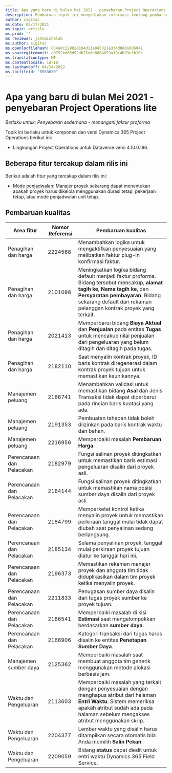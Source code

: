 ```yaml
---
title: Apa yang baru di bulan Mei 2021 - penyebaran Project Operations lite
description: Pembaruan topik ini menyediakan informasi tentang pembaruan kualitas yang tersedia di penyebaran Project Operations lite Mei 2021.
author: sigitac
ms.date: 05/17/2021
ms.topic: article
ms.prod: ''
ms.reviewer: johnmichalak
ms.author: sigitac
ms.openlocfilehash: 854a8c2290281b4d11a045321a334d8866806041
ms.sourcegitcommit: c0792bd65d92db25e0e8864879a19c4b93efb10c
ms.translationtype: MT
ms.contentlocale: id-ID
ms.lasthandoff: 04/14/2022
ms.locfileid: "8583680"
---
```

# <a name="whats-new-may-2021---project-operations-lite-deployment"></a>Apa yang baru di bulan Mei 2021 - penyebaran Project Operations lite

_Berlaku untuk: Penyebaran sederhana - menangani faktur proforma_

Topik ini berlaku untuk komponen dan versi Dynamics 365 Project Operations berikut ini:

   - Lingkungan Project Operations untuk Dataverse versi 4.10.0.186.

## <a name="features-included-in-this-release"></a>Beberapa fitur tercakup dalam rilis ini

Berikut adalah fitur yang tercakup dalam rilis ini:

- [Mode penjadwalan](../../project-management/scheduling-modes.md): Manajer proyek sekarang dapat menentukan apakah proyek harus dikelola menggunakan durasi tetap, pekerjaan tetap, atau mode penjadwalan unit tetap.

## <a name="quality-updates"></a>Pembaruan kualitas

| **Area fitur** | **Nomor Referensi** | **Pembaruan kualitas** |
| --- | --- | --- |
| Penagihan dan harga | 2224568 | Menambahkan logika untuk mengaktifkan penyesuaian yang melibatkan faktur plug-in konfirmasi faktur. |
| Penagihan dan harga | 2101098 | Meningkatkan logika bidang default menjadi faktur proforma. Bidang tersebut mencakup, **alamat tagih ke**, **Nama tagih ke**, dan **Persyaratan pembayaran**. Bidang sekarang default dari rekaman pelanggan kontrak proyek yang terkait. |
| Penagihan dan harga | 2021413 | Memperbarui bidang **Biaya Aktual** dan **Penjualan** pada entitas **Tugas** untuk mencakup nilai penjualan dari pengeluaran yang belum ditagih dan ditagih pada tugas. |
| Penagihan dan harga | 2182110 | Saat menyalin kontrak proyek, ID baris kontrak diregenerasi dalam kontrak proyek tujuan untuk memastikan keunikannya. |
| Manajemen peluang | 2186741 | Menambahkan validasi untuk memastikan bidang **Asal** dan Jenis Transaksi tidak dapat diperbarui pada rincian baris kuotasi yang ada. |
| Manajemen peluang | 2191353 | Pembuatan tahapan tidak boleh diizinkan pada baris kontrak waktu dan bahan. |
| Manajemen peluang | 2216956 | Memperbaiki masalah **Pembaruan Harga**. |
| Perencanaan dan Pelacakan | 2182979 | Fungsi salinan proyek ditingkatkan untuk memastikan baris estimasi pengeluaran disalin dari proyek asli. |
| Perencanaan dan Pelacakan | 2184144 | Fungsi salinan proyek ditingkatkan untuk memastikan nama posisi sumber daya disalin dari proyek asli. |
| Perencanaan dan Pelacakan | 2184799 | Memperketat kontrol ketika menyalin proyek untuk memastikan perkiraan tanggal mulai tidak dapat diubah saat penyalinan sedang berlangsung. |
| Perencanaan dan Pelacakan | 2185134 | Selama penyalinan proyek, tanggal mulai perkiraan proyek tujuan diatur ke tanggal hari ini. |
| Perencanaan dan Pelacakan | 2196373 | Memastikan rekaman manajer proyek dan anggota tim tidak diduplikasikan dalam tim proyek ketika menyalin proyek. |
| Perencanaan dan Pelacakan | 2211833 | Penugasan sumber daya disalin dari tugas proyek sumber ke proyek tujuan. |
| Perencanaan dan Pelacakan | 2186541 | Memperbaiki masalah di kisi **Estimasi** saat mengelompokkan berdasarkan **sumber daya**. |
| Perencanaan dan Pelacakan | 2166906 | Kategori transaksi dari tugas harus disalin ke entitas **Penetapan Sumber Daya**. |
| Manajemen sumber daya | 2125362 | Memperbaiki masalah saat membuat anggota tim generik menggunakan metode alokasi berbasis jam. |
| Waktu dan Pengeluaran | 2113603 | Memperbaiki masalah yang terkait dengan penyesuaian dengan menghapus atribut dari halaman **Entri Waktu**. Sistem memeriksa apakah atribut sudah ada pada halaman sebelum mengakses atribut menggunakan skrip. |
| Waktu dan Pengeluaran | 2204377 | Lembar waktu yang disalin harus ditampilkan secara otomatis bila Anda memilih **Salin Pekan**. |
| Waktu dan Pengeluaran | 2209059 | Bidang **status** dapat diedit untuk entri waktu Dynamics 365 Field Service. |
